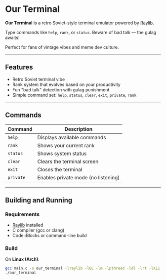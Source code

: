 # Our Terminal

**Our Terminal** is a retro Soviet-style terminal emulator powered by [Raylib](https://www.raylib.com/).

Type commands like `help`, `rank`, or `status`. Beware of bad talk — the gulag awaits!

Perfect for fans of vintage vibes and meme dev culture.

---

## Features

- Retro Soviet terminal vibe  
- Rank system that evolves based on your productivity  
- Fun "bad talk" detection with gulag punishment  
- Simple command set: `help`, `status`, `clear`, `exit`, `private`, `rank`  

---

## Commands

| Command  | Description                        |
| -------- | ---------------------------------|
| `help`   | Displays available commands       |
| `rank`   | Shows your current rank           |
| `status` | Shows system status               |
| `clear`  | Clears the terminal screen        |
| `exit`   | Closes the terminal               |
| `private`| Enables private mode (no listening)|

---

## Building and Running

### Requirements

- [Raylib](https://www.raylib.com/) installed  
- C compiler (gcc or clang)  
- Code::Blocks or command-line build  

### Build

On **Linux (Arch)**:
```bash
gcc main.c -o our_terminal -lraylib -lGL -lm -lpthread -ldl -lrt -lX11
./our_terminal
